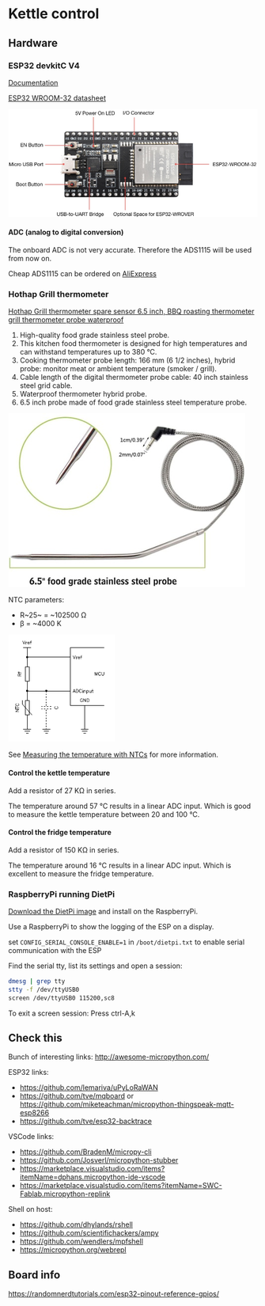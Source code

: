 # Kettle control

## Hardware

### ESP32 devkitC V4

[Documentation](https://docs.espressif.com/projects/esp-idf/en/latest/esp32/hw-reference/modules-and-boards.html#esp32-devkitc-v4)

[ESP32 WROOM-32 datasheet](https://www.espressif.com/sites/default/files/documentation/esp32-wroom-32_datasheet_en.pdf)

![functional overview](./images/esp32-devkitc-functional-overview.jpg)

#### ADC (analog to digital conversion)

The onboard ADC is not very accurate. Therefore the ADS1115 will be used from now on.

Cheap ADS1115 can be ordered on [AliExpress](https://nl.aliexpress.com/wholesale?SearchText=ads1115)

### Hothap Grill thermometer

[Hothap Grill thermometer spare sensor 6.5 inch, BBQ roasting thermometer grill thermometer probe waterproof](https://www.amazon.nl/dp/B0865L3K7N/ref=pe_19967891_404437601_TE_item?language=en_GB)

1. High-quality food grade stainless steel probe.
1. This kitchen food thermometer is designed for high temperatures and can withstand temperatures up to 380 °C.
1. Cooking thermometer probe length: 166 mm (6 1/2 inches), hybrid probe: monitor meat or ambient temperature (smoker / grill).
1. Cable length of the digital thermometer probe cable: 40 inch stainless steel grid cable.
1. Waterproof thermometer hybrid probe.
1. 6.5 inch probe made of food grade stainless steel temperature probe.

![Hothap Grill thermometer](./images/518WUiv-04L._AC_SL1024_.jpg)

NTC parameters:

* R~25~ = ~102500 Ω
* β = ~4000 K

![ntc-voltage-divider](./images/ntc-voltage-divider.png)

See [Measuring the temperature with NTCs](https://www.giangrandi.org/electronics/ntc/ntc.shtml) for more information.

#### Control the kettle temperature

Add a resistor of 27 KΩ in series.

The temperature around 57 °C results in a linear ADC input. Which is good to measure the kettle temperature between 20 and 100 °C.

#### Control the fridge temperature

Add a resistor of 150 KΩ in series.

The temperature around 16 °C results in a linear ADC input. Which is excellent to measure the fridge temperature.

### RaspberryPi running DietPi

[Download the DietPi image](https://dietpi.com/) and install on the RaspberryPi.

Use a RaspberryPi to show the logging of the ESP on a display.

set `CONFIG_SERIAL_CONSOLE_ENABLE=1` in `/boot/dietpi.txt` to enable serial communication with the ESP

Find the serial tty, list its settings and open a session:

```sh
dmesg | grep tty
stty -f /dev/ttyUSB0
screen /dev/ttyUSB0 115200,sc8
```

To exit a screen session: Press ctrl-A,k

## Check this

Bunch of interesting links: <http://awesome-micropython.com/>

ESP32 links:

* <https://github.com/lemariva/uPyLoRaWAN>
* <https://github.com/tve/mqboard> or <https://github.com/miketeachman/micropython-thingspeak-mqtt-esp8266>
* <https://github.com/tve/esp32-backtrace>

VSCode links:

* <https://github.com/BradenM/micropy-cli>
* <https://github.com/Josverl/micropython-stubber>
* <https://marketplace.visualstudio.com/items?itemName=dphans.micropython-ide-vscode>
* <https://marketplace.visualstudio.com/items?itemName=SWC-Fablab.micropython-replink>

Shell on host:

* <https://github.com/dhylands/rshell>
* <https://github.com/scientifichackers/ampy>
* <https://github.com/wendlers/mpfshell>
* <https://micropython.org/webrepl>

## Board info

<https://randomnerdtutorials.com/esp32-pinout-reference-gpios/>
